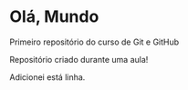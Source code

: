 # Olá, Mundo
 Primeiro repositório do curso de Git e GitHub

Repositório criado durante uma aula!

Adicionei está linha.
